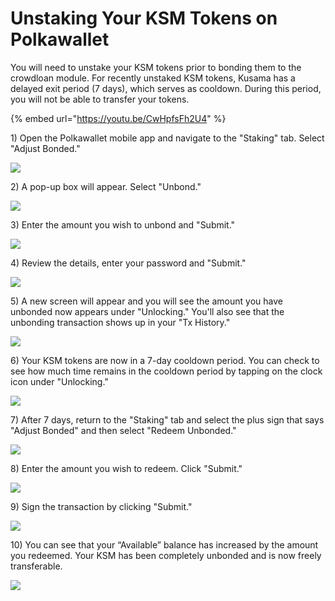 # Unstaking Your KSM Tokens on Polkawallet

You will need to unstake your KSM tokens prior to bonding them to the crowdloan module. For recently unstaked KSM tokens, Kusama has a delayed exit period \(7 days\), which serves as cooldown. During this period, you will not be able to transfer your tokens.  


{% embed url="https://youtu.be/CwHpfsFh2U4" %}



1\) Open the Polkawallet mobile app and navigate to the "Staking" tab. Select "Adjust Bonded." 

![](../../../.gitbook/assets/image%20%2815%29.png)



2\) A pop-up box will appear. Select "Unbond." 

![](../../../.gitbook/assets/image%20%286%29.png)



3\) Enter the amount you wish to unbond and "Submit."

![](../../../.gitbook/assets/image%20%2816%29.png)



4\) Review the details, enter your password and "Submit."

![](../../../.gitbook/assets/image%20%2818%29.png)



5\) A new screen will appear and you will see the amount you have unbonded now appears under "Unlocking." You'll also see that the unbonding transaction shows up in your "Tx History." 

![](../../../.gitbook/assets/image%20%2814%29.png)



6\) Your KSM tokens are now in a 7-day cooldown period. You can check to see how much time remains in the cooldown period by tapping on the clock icon under "Unlocking." 

![](../../../.gitbook/assets/image%20%2813%29.png)



7\) After 7 days, return to the "Staking" tab and select the plus sign that says "Adjust Bonded" and then select "Redeem Unbonded."

![](../../../.gitbook/assets/image%20%2821%29.png)



8\) Enter the amount you wish to redeem. Click "Submit." 

![](../../../.gitbook/assets/image%20%2820%29.png)



9\) Sign the transaction by clicking "Submit."

![](../../../.gitbook/assets/image%20%2810%29.png)



10\) You can see that your “Available” balance has increased by the amount you redeemed. Your KSM has been completely unbonded and is now freely transferable.

![](../../../.gitbook/assets/image%20%2819%29.png)


